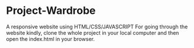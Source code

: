 # Project-Wardrobe
A responsive website using HTML/CSS/JAVASCRIPT
For going through the website kindly, clone the whole project in your local computer and then open the index.html in your browser.
